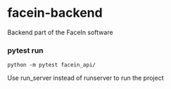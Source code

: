 # facein-backend
Backend part of the FaceIn software




### pytest run
`python -m pytest facein_api/`

Use run_server instead of runserver to run the project
